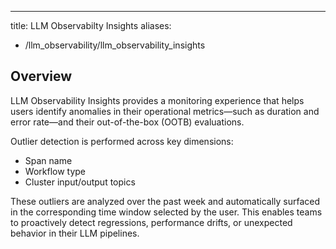 ---
title: LLM Observabilty Insights
aliases:
  - /llm_observability/llm_observability_insights

## Overview

LLM Observability Insights provides a monitoring experience that helps users identify anomalies in their operational metrics—such as duration and error rate—and their out-of-the-box (OOTB) evaluations.

Outlier detection is performed across key dimensions:
- Span name
- Workflow type
- Cluster input/output topics

These outliers are analyzed over the past week and automatically surfaced in the corresponding time window selected by the user. This enables teams to proactively detect regressions, performance drifts, or unexpected behavior in their LLM pipelines.

